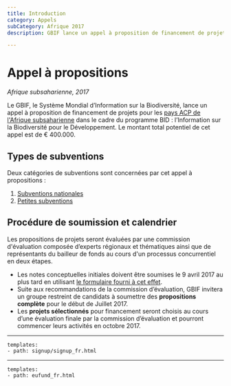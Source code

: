 ```yaml
---
title: Introduction
category: Appels
subCategory: Afrique 2017
description: GBIF lance un appel à proposition de financement de projets pour les pays ACP de l'Afrique subsaharienne dans le cadre du programme BID : l’Information sur la Biodiversité pour le Développement.

---
```

# Appel à propositions

_Afrique subsaharienne, 2017_

Le GBIF, le Système Mondial d’Information sur la Biodiversité, lance un appel à proposition de financement de projets pour les [pays ACP de l'Afrique subsaharienne](../eligible-countries) dans le cadre du programme BID : l’Information sur la Biodiversité pour le Développement. Le montant total potentiel de cet appel est de € 400.000.

## Types de subventions

Deux catégories de subventions sont concernées par cet appel à propositions :

1. [Subventions nationales](../national-grants)
2. [Petites subventions](../small-grants)

## Procédure de soumission et calendrier

Les propositions de projets seront évaluées par une commission d'évaluation composée d’experts régionaux et thématiques ainsi que de représentants du bailleur de fonds au cours d'un processus concurrentiel en deux étapes.

+ Les notes conceptuelles initiales doivent être soumises le 9 avril 2017 au plus tard en utilisant [le formulaire fourni à cet effet](../evaluation-process).
+ Suite aux recommandations de la commission d’évaluation, GBIF invitera un groupe restreint de candidats à soumettre des **propositions complète** pour le début de Juillet 2017.
+ Les **projets sélectionnés** pour financement seront choisis au cours d’une évaluation finale par la commission d’évaluation et pourront commencer leurs activités en octobre 2017.

-----------------

```styledYaml
templates:
- path: signup/signup_fr.html
```

------

```styledYaml
templates:
- path: eufund_fr.html
```